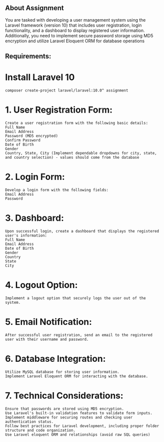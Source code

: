 ## About Assignment
You are tasked with developing a user management system using the Laravel framework (version 10) that includes user registration, login functionality, and a dashboard to display registered user information. Additionally, you need to implement secure password storage using MD5 encryption and utilize Laravel Eloquent ORM for database operations

## Requirements:

# Install Laravel 10 

    composer create-project laravel/laravel:10.0^ assignment


# 1. User Registration Form:

    Create a user registration form with the following basic details:
    Full Name
    Email Address
    Password (MD5 encrypted)
    Confirm Password
    Date of Birth
    Gender
    Country, State, City (Implement dependable dropdowns for city, state, and country selection) - values should come from the database

# 2. Login Form:

    Develop a login form with the following fields:
    Email Address
    Password

# 3. Dashboard:

    Upon successful login, create a dashboard that displays the registered user's information:
    Full Name
    Email Address
    Date of Birth
    Gender
    Country
    State
    City

# 4. Logout Option:

    Implement a logout option that securely logs the user out of the system.

# 5. Email Notification:

    After successful user registration, send an email to the registered user with their username and password.

# 6. Database Integration:

    Utilize MySQL database for storing user information.
    Implement Laravel Eloquent ORM for interacting with the database.

# 7. Technical Considerations:

    Ensure that passwords are stored using MD5 encryption.
    Use Laravel's built-in validation features to validate form inputs.
    Implement middleware for securing routes and checking user authentication status.
    Follow best practices for Laravel development, including proper folder structure and code organization.
    Use Laravel eloquent ORM and relationships (avoid raw SQL queries)
